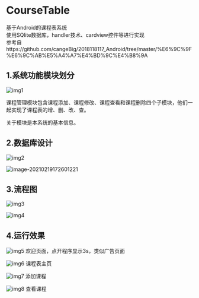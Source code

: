 # CourseTable
基于Android的课程表系统<br>
使用SQlite数据库，handler技术、cardview控件等进行实现<br>
参考自https://github.com/cangeBig/2018118117_Android/tree/master/%E6%9C%9F%E6%9C%AB%E5%A4%A7%E4%BD%9C%E4%B8%9A

## 1.系统功能模块划分

![img1](https://github.com/Declan-Cai/CourseTable/blob/master/images/%E5%AD%A6%E7%94%9F%E8%AF%BE%E7%A8%8B%E8%A1%A8%E5%BA%94%E7%94%A8%E5%8A%9F%E8%83%BD%E6%A8%A1%E5%9D%97%E5%9B%BE.png)

课程管理模块包含课程添加、课程修改、课程查看和课程删除四个子模块，他们一起实现了课程表的增、删、改、查。

  关于模块是本系统的基本信息。

## 2.数据库设计

![img2](https://github.com/Declan-Cai/CourseTable/blob/master/images/E-R%E5%9B%BE.png)

![image-20210219172601221](https://github.com/Declan-Cai/CourseTable/blob/master/images/%E6%95%B0%E6%8D%AE%E5%AD%97%E5%85%B8.png)

## 3.流程图

![img3](https://github.com/Declan-Cai/CourseTable/blob/master/images/%E6%B7%BB%E5%8A%A0%E8%AF%BE%E7%A8%8B%E6%B5%81%E7%A8%8B%E5%9B%BE.png)

![img4](https://github.com/Declan-Cai/CourseTable/blob/master/images/%E4%BF%AE%E6%94%B9%E3%80%81%E5%88%A0%E9%99%A4%E3%80%81%E6%9F%A5%E7%9C%8B%E8%AF%BE%E7%A8%8B%E6%B5%81%E7%A8%8B%E5%9B%BE.png)

## 4.运行效果

![img5](https://github.com/Declan-Cai/CourseTable/blob/master/images/%E8%B5%B7%E5%A7%8B%E6%AC%A2%E8%BF%8E%E9%A1%B5.png)
欢迎页面，点开程序显示3s，类似广告页面

![img6](https://github.com/Declan-Cai/CourseTable/blob/master/images/%E8%AF%BE%E7%A8%8B%E8%A1%A8%E4%B8%BB%E9%A1%B5%E9%A1%B5%E9%9D%A2.png)
课程表主页

![img7](https://github.com/Declan-Cai/CourseTable/blob/master/images/%E8%AF%BE%E7%A8%8B%E6%B7%BB%E5%8A%A0activity.png)
添加课程

![img8](https://github.com/Declan-Cai/CourseTable/blob/master/images/%E6%9F%A5%E7%9C%8B%E8%AF%BE%E7%A8%8B%E9%A1%B5%E9%9D%A2.png)
查看课程
